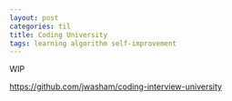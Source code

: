 ```yaml
---
layout: post
categories: til
title: Coding University
tags: learning algorithm self-improvement
---
```


WIP

https://github.com/jwasham/coding-interview-university